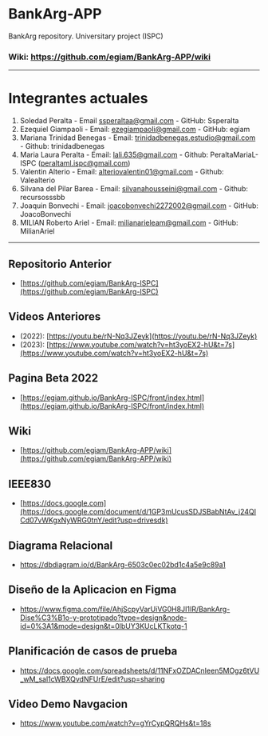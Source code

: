 # BankArg-APP
BankArg repository. Universitary project (ISPC)

### Wiki: https://github.com/egiam/BankArg-APP/wiki

---

# Integrantes actuales

1. Soledad Peralta - Email ssperaltaa@gmail.com - GitHub: Ssperalta
2. Ezequiel Giampaoli - Email: ezegiampaoli@gmail.com - GitHub: egiam
3. Mariana Trinidad Benegas - Email: trinidadbenegas.estudio@gmail.com - Github: trinidadbenegas
4. Maria Laura Peralta - Email: lali.635@gmail.com - Github: PeraltaMariaL-ISPC (peraltaml.ispc@gmail.com)
5. Valentin Alterio - Email: alteriovalentin01@gmail.com - Github: Valealterio
6. Silvana del Pilar Barea - Email: silvanahousseini@gmail.com - Github: recursosssbb
7. Joaquin Bonvechi - Email: joacobonvechi2272002@gmail.com - GitHub: JoacoBonvechi
8. MILIAN Roberto Ariel - Email: milianarieleam@gmail.com - GitHub: MilianAriel


***

## Repositorio Anterior
* [https://github.com/egiam/BankArg-ISPC](https://github.com/egiam/BankArg-ISPC)

## Videos Anteriores
* (2022): [https://youtu.be/rN-Nq3JZeyk](https://youtu.be/rN-Nq3JZeyk)
* (2023): [https://www.youtube.com/watch?v=ht3yoEX2-hU&t=7s](https://www.youtube.com/watch?v=ht3yoEX2-hU&t=7s)

## Pagina Beta 2022
* [https://egiam.github.io/BankArg-ISPC/front/index.html](https://egiam.github.io/BankArg-ISPC/front/index.html)

## Wiki
* [https://github.com/egiam/BankArg-APP/wiki](https://github.com/egiam/BankArg-APP/wiki)

## IEEE830
* [https://docs.google.com](https://docs.google.com/document/d/1GP3mUcusSDJSBabNtAv_j24QICd07vWKgxNyWRG0tnY/edit?usp=drivesdk)

## Diagrama Relacional
* https://dbdiagram.io/d/BankArg-6503c0ec02bd1c4a5e9c89a1

## Diseño de la Aplicacion en Figma
* https://www.figma.com/file/AhjScpyVarUiVG0H8JI1IR/BankArg-Dise%C3%B1o-y-prototipado?type=design&node-id=0%3A1&mode=design&t=0lbUY3KUcLKTkotq-1

## Planificación de casos de prueba
* https://docs.google.com/spreadsheets/d/11NFxOZDACnIeen5MOgz6tVU_wM_sal1cWBXQvdNFUrE/edit?usp=sharing

## Video Demo Navgacion 
* https://www.youtube.com/watch?v=gYrCypQRQHs&t=18s

